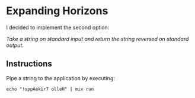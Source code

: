 # Expanding Horizons

I decided to implement the second option:

*Take a string on standard input and return the string reversed on standard output.*

## Instructions

Pipe a string to the application by executing:

```shell
echo "!sppAekirT olleH" | mix run
```

